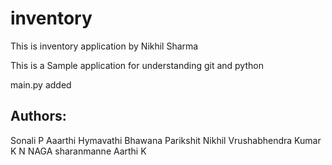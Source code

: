 # inventory
This is inventory application by Nikhil Sharma

This is a Sample application for understanding git and python

main.py added


Authors:
---------
Sonali P
Aaarthi
Hymavathi
Bhawana 
Parikshit
Nikhil
Vrushabhendra Kumar K N 
NAGA
sharanmanne
Aarthi K






